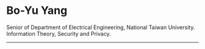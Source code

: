 # Bo-Yu Yang

Senior of Department of Electrical Engineering, National Taiwan University. Information Theory, Security and Privacy.

<VFDownload text='Download my CV' href='src/public/CV_Bo_Yu_Yang_241026.pdf' as='CV_Bo_Yu_Yang_241026.pdf'/>

<!-- ## Education


- Lorem ipsum dolor sit amet, National Taiwan University, 2011

## Work Experience

- **Academic Pages Collaborator** | Spring 2024 -> Now
    - Location: Github University
    - Duties: Updates and improvements to template
    - Supervisor: The Users
- **Research Assistant** | Fall 2015 -> Winter 2023
    - Location: Github University
    - Duties: Merging pull requests
    - Supervisor: Professor Hub
- **Research Assistant** | Summer 2015
    - Location: Github University
    - Duties: Tagging issues
    - Supervisor: Professor Git

## Skills

- Skill 1
- Skill 2
- Skill 3
    - Skill 3.1
    - Skill 3.2
    - Skill 3.3

## Category

- Lorem ipsum dolor sit amet, consectetur adipiscing elit, sed do eiusmod tempor incididunt ut labore et dolore magna aliqua. Ut enim ad minim veniam, quis nostrud exercitation ullamco laboris nisi ut aliquip ex ea commodo consequat.
- Lorem ipsum dolor sit amet, consectetur adipiscing elit, sed do eiusmod tempor incididunt ut labore et dolore magna aliqua. Ut enim ad minim veniam, quis nostrud exercitation ullamco laboris nisi ut aliquip ex ea commodo consequat.
- Lorem ipsum dolor sit amet, consectetur adipiscing elit, sed do eiusmod tempor incididunt ut labore et dolore magna aliqua. Ut enim ad minim veniam, quis nostrud exercitation ullamco laboris nisi ut aliquip ex ea commodo consequat.
    - Lorem ipsum dolor sit amet -->

-----
